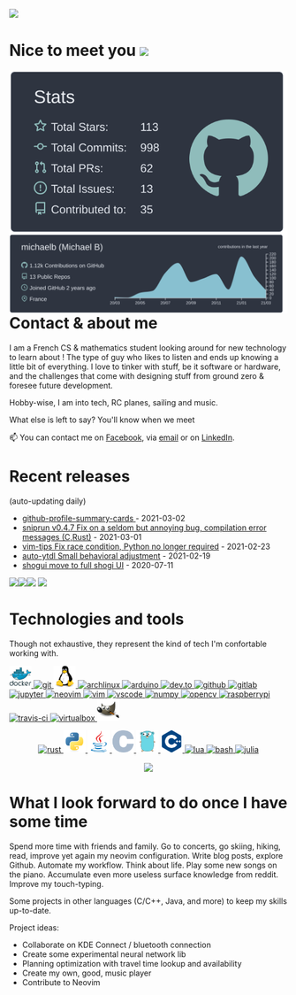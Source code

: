 ![](https://komarev.com/ghpvc/?username=your-github-username&color=green)
# Nice to meet you <img src="https://raw.githubusercontent.com/MartinHeinz/MartinHeinz/master/wave.gif" width="30px">
<p align="right">
<a href="https://github.com/"><img align="right" src="https://raw.githubusercontent.com/michaelb/michaelb/master/profile-summary-card-output/nord_dark/3-stats.svg"></a>
</p>
<p align="left">
<a href="https://github.com/"><img align="left" src="https://raw.githubusercontent.com/michaelb/michaelb/master/profile-summary-card-output/nord_dark/0-profile-details.svg"></a>
</p>


# Contact & about me 
 I am a French CS & mathematics student looking around for new technology to learn about !
The type of guy who likes to listen and ends up knowing a little bit of everything. I love to tinker with stuff, be it software or hardware, and the challenges that come with designing stuff from ground zero & foresee future development. 

Hobby-wise, I am into tech, RC planes, sailing and music.

What else is left to say? You'll know when we meet

📫 You can contact me on [Facebook](https://www.facebook.com/profile.php?id=100018309552750), via <a href="mailto:michael.bleuez1@gmail.com"> email</a> or on  [LinkedIn](https://www.linkedin.com/in/michael-bleuez-b2b737190/).

 
 
 # Recent releases 
 (auto-updating daily)
<!-- recent_releases starts -->
* [github-profile-summary-cards ](https://github.com/michaelb/github-profile-summary-cards/releases/tag/v0.3.4) - 2021-03-02
* [sniprun v0.4.7 Fix on a seldom but annoying bug, compilation error messages (C,Rust)](https://github.com/michaelb/sniprun/releases/tag/v0.4.7) - 2021-03-01
* [vim-tips Fix race condition, Python no longer required](https://github.com/michaelb/vim-tips/releases/tag/v0.3) - 2021-02-23
* [auto-ytdl Small behavioral adjustment](https://github.com/michaelb/auto-ytdl/releases/tag/v1.3.0) - 2021-02-19
* [shogui move to full shogi UI](https://github.com/michaelb/shogui/releases/tag/0.4.0) - 2020-07-11
<!-- recent_releases ends -->
 
 
 <a href="https://github.com/michaelb/shogai"><img align="rigth" src="https://github-readme-stats.vercel.app/api/pin?username=michaelb&repo=shogai&theme=vue-dark"></a>
 <a href="https://github.com/michaelb/shogui"> <img align="left" src="https://github-readme-stats.vercel.app/api/pin?username=michaelb&repo=shogui&theme=vue-dark"></a>
 <a href="https://github.com/michaelb/auto-ytdl"><img align="left" src="https://github-readme-stats.vercel.app/api/pin?username=michaelb&repo=auto-ytdl&theme=vue-dark"></a>
 <a href="https://github.com/michaelb/sniprun"><img align="rigth" src="https://github-readme-stats.vercel.app/api/pin?username=michaelb&repo=sniprun&theme=vue-dark"></a>


 
 
 

# Technologies and tools
Though not exhaustive, they represent the kind of tech I'm confortable working with.

<p align="center">


<a href="https://www.docker.com/" target="_blank"> <img src="https://raw.githubusercontent.com/devicons/devicon/master/icons/docker/docker-original-wordmark.svg" alt="docker" width="40" height="40"/> </a>
<a href="https://git-scm.com/" target="_blank"> <img src="https://www.vectorlogo.zone/logos/git-scm/git-scm-icon.svg" alt="git" width="40" height="40"/> </a>
<a href="https://www.linux.org/" target="_blank"> <img src="https://raw.githubusercontent.com/devicons/devicon/master/icons/linux/linux-original.svg" alt="linux" width="40" height="40"/> </a>
<a href="https://archlinux.org" target="_blank"> <img src="https://www.vectorlogo.zone/logos/archlinux/archlinux-icon.svg" alt="archlinux" width="40" height="40"/> </a>
<a href="https://arduino.cc" target="_blank"> <img src="https://www.vectorlogo.zone/logos/arduino/arduino-official.svg" alt="arduino" width="40" height="40"/> </a>
<a href="https://dev.to/" target="_blank"> <img src="https://www.vectorlogo.zone/logos/devto/devto-icon.svg" alt="dev.to" width="40" height="40"/> </a>
<a href="https://github.com" target="_blank"> <img src="https://www.vectorlogo.zone/logos/github/github-tile.svg" alt="github" width="40" height="40"/> </a>
<a href="https://gitlab.com" target="_blank"> <img src="https://www.vectorlogo.zone/logos/gitlab/gitlab-icon.svg" alt="gitlab" width="40" height="40"/> </a>
<a href="https://jupyter.org" target="_blank"> <img src="https://www.vectorlogo.zone/logos/jupyter/jupyter-icon.svg" alt="jupyter" width="40" height="40"/> </a>
<a href="https://neovim.io" target="_blank"> <img src="https://www.vectorlogo.zone/logos/neovimio/neovimio-icon.svg" alt="neovim" width="40" height="40"/> </a>
<a href="https://www.vim.org" target="_blank"> <img src="https://www.vectorlogo.zone/logos/vim/vim-icon.svg" alt="vim" width="40" height="40"/> </a>
<a href="https://code.visualstudio.com/" target="_blank"> <img src="https://www.vectorlogo.zone/logos/visualstudio_code/visualstudio_code-icon.svg" alt="vscode" width="40" height="40"/> </a>
<a href="https://numpy.org/" target="_blank"> <img src="https://www.vectorlogo.zone/logos/numpy/numpy-icon.svg" alt="numpy" width="40" height="40"/> </a>
<a href="https://opencv.org/" target="_blank"> <img src="https://www.vectorlogo.zone/logos/opencv/opencv-icon.svg" alt="opencv" width="40" height="40"/> </a>
<a href="https://www.raspberrypi.org/" target="_blank"> <img src="https://www.vectorlogo.zone/logos/raspberrypi/raspberrypi-icon.svg" alt="raspberrypi" width="40" height="40"/> </a>
<a href="https://travis-ci.com/" target="_blank"> <img src="https://www.vectorlogo.zone/logos/travis-ci/travis-ci-icon.svg" alt="travis-ci" width="40" height="40"/> </a>
<a href="https://www.virtualbox.org/" target="_blank"> <img src="https://www.vectorlogo.zone/logos/virtualbox/virtualbox-icon.svg" alt="virtualbox" width="40" height="40"/> </a>
<a href="https://www.gimp.org" target="_blank"> <img src="https://raw.githubusercontent.com/devicons/devicon/9c6bfdb9783cdfe1018666ed76adcfd3eab6fad6/icons/gimp/gimp-original.svg" alt="gimp" width="40" height="40"/> </a>

</p>



<p align="center">
<a href="https://www.rust-lang.org" target="_blank"> <img src="https://www.vectorlogo.zone/logos/rust-lang/rust-lang-icon.svg" alt="rust" width="40" height="40"/> </a>
<a href="https://www.python.org" target="_blank"> <img src="https://raw.githubusercontent.com/devicons/devicon/master/icons/python/python-original.svg" alt="python" width="40" height="40"/> </a>
<a href="https://www.java.com" target="_blank"> <img src="https://raw.githubusercontent.com/devicons/devicon/master/icons/java/java-original.svg" alt="java" width="40" height="40"/> </a> 
<a href="https://www.cprogramming.com/" target="_blank"> <img src="https://raw.githubusercontent.com/devicons/devicon/master/icons/c/c-original.svg" alt="c" width="40" height="40"/> </a>
<a href="https://golang.org" target="_blank"> <img src="https://raw.githubusercontent.com/devicons/devicon/9c6bfdb9783cdfe1018666ed76adcfd3eab6fad6/icons/go/go-original.svg" alt="go" width="40" height="40"/> </a>
<a href="https://www.cplusplus.com/" target="_blank"> <img src="https://raw.githubusercontent.com/devicons/devicon/9c6bfdb9783cdfe1018666ed76adcfd3eab6fad6/icons/cplusplus/cplusplus-plain.svg" alt="c++" width="40" height="40"/> </a>
<a href="https://www.lua.org" target="_blank"> <img src="https://www.vectorlogo.zone/logos/lua/lua-icon.svg" alt="lua" width="40" height="40"/> </a>
<a href="https://www.gnu.org/software/bash/" target="_blank"> <img src="https://www.vectorlogo.zone/logos/gnu_bash/gnu_bash-icon.svg" alt="bash" width="40" height="40"/> </a>
<a href="https://www.julialang.org/" target="_blank"> <img src="https://www.vectorlogo.zone/logos/julialang/julialang-icon.svg" alt="julia" width="40" height="40"/> </a>

</p>
<p align="center"> 
<img align="center" src="https://github-readme-stats.vercel.app/api/top-langs/?username=michaelb&theme=vue-dark&icon_colors=2453fd&langs_count=10&layout=compact">
</p>



#  What I look forward to do once I have some time

Spend more time with friends and family. Go to concerts, go skiing, hiking, read, improve yet again my neovim configuration. Write blog posts, explore Github. Automate my workflow. Think about life. Play some new songs on the piano. Accumulate even more useless surface knowledge from reddit. Improve my touch-typing.

Some projects in other languages (C/C++, Java, and more) to keep my skills up-to-date.

Project ideas:
 * Collaborate on KDE Connect / bluetooth connection
 * Create some experimental neural network lib
 * Planning optimization with travel time lookup and availability
 * Create my own, good, music player
 * Contribute to Neovim


 



<!--
**michaelb/michaelb** is a ✨ _special_ ✨ repository because its `README.md` (this file) appears on your GitHub profile.



Here are some ideas to get you started:

- 🔭 I’m currently working on ...
- 🌱 I’m currently learning ...
- 👯 I’m looking to collaborate on ...
- 🤔 I’m looking for help with ...
- 💬 Ask me about ...
- 📫 How to reach me: ...
- 😄 Pronouns: ...
- ⚡ Fun fact: ...
-->
